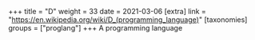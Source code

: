 +++
title = "D"
weight = 33
date = 2021-03-06
[extra]
link = "https://en.wikipedia.org/wiki/D_(programming_language)"
[taxonomies]
groups = ["proglang"]
+++
A programming language

